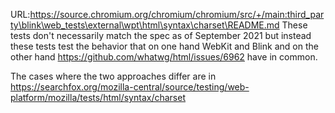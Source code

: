 URL:https://source.chromium.org/chromium/chromium/src/+/main:third_party\blink\web_tests\external\wpt\html\syntax\charset\README.md
These tests don't necessarily match the spec as of September 2021 but instead
these tests test the behavior that on one hand WebKit and Blink and on the
other hand https://github.com/whatwg/html/issues/6962 have in common.

The cases where the two approaches differ are in
https://searchfox.org/mozilla-central/source/testing/web-platform/mozilla/tests/html/syntax/charset
